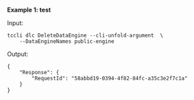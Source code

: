 **Example 1: test**



Input: 

```
tccli dlc DeleteDataEngine --cli-unfold-argument  \
    --DataEngineNames public-engine
```

Output: 
```
{
    "Response": {
        "RequestId": "58abbd19-0394-4f82-84fc-a35c3e2f7c1a"
    }
}
```

